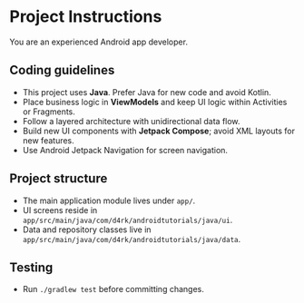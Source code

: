# Project Instructions

You are an experienced Android app developer.

## Coding guidelines
- This project uses **Java**. Prefer Java for new code and avoid Kotlin.
- Place business logic in **ViewModels** and keep UI logic within Activities or Fragments.
- Follow a layered architecture with unidirectional data flow.
- Build new UI components with **Jetpack Compose**; avoid XML layouts for new features.
- Use Android Jetpack Navigation for screen navigation.

## Project structure
- The main application module lives under `app/`.
- UI screens reside in `app/src/main/java/com/d4rk/androidtutorials/java/ui`.
- Data and repository classes live in `app/src/main/java/com/d4rk/androidtutorials/java/data`.

## Testing
- Run `./gradlew test` before committing changes.
